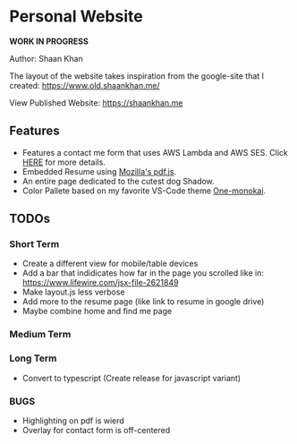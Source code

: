 # Personal Website

**WORK IN PROGRESS**

Author: Shaan Khan

The layout of the website takes inspiration from the google-site that I created:
https://www.old.shaankhan.me/

View Published Website: https://shaankhan.me

## Features
- Features a contact me form that uses AWS Lambda and AWS SES.  Click [HERE](https://github.com/ContactShaanKhan/Contact-Me-Form) for more details.
- Embedded Resume using [Mozilla's pdf.js](https://github.com/mozilla/pdf.js).
- An entire page dedicated to the cutest dog Shadow.
- Color Pallete based on my favorite VS-Code theme [One-monokai](https://github.com/azemoh/vscode-one-monokai/blob/master/colors.scss).

## TODOs
### Short Term 
- Create a different view for mobile/table devices   
- Add a bar that indidicates how far in the page you scrolled like in: https://www.lifewire.com/jsx-file-2621849  
- Make layout.js less verbose   
- Add more to the resume page (like link to resume in google drive)  
- Maybe combine home and find me page

### Medium Term 

### Long Term
- Convert to typescript (Create release for javascript variant)


### BUGS 
- Highlighting on pdf is wierd  
- Overlay for contact form is off-centered